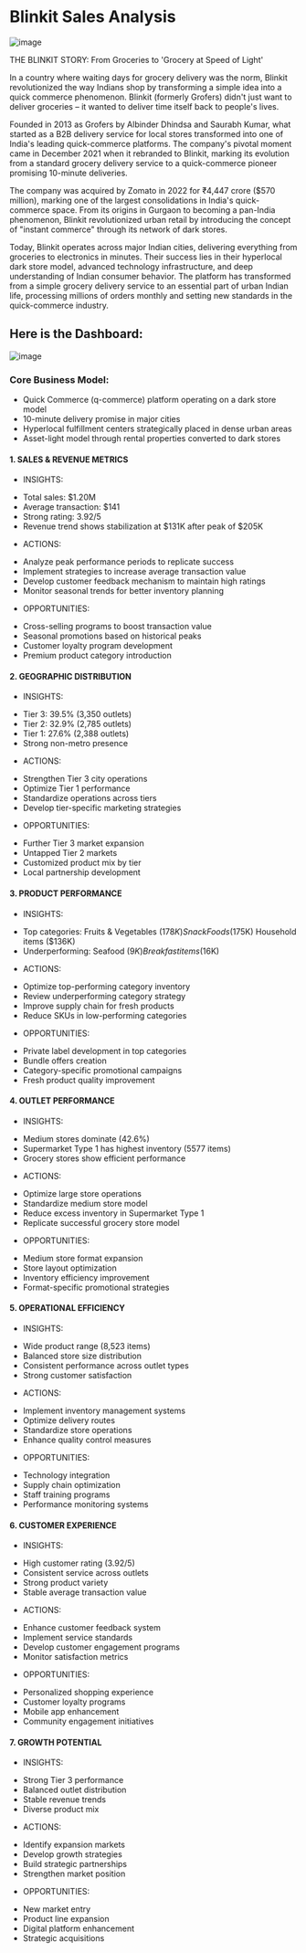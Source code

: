 # Blinkit Sales Analysis

![image](https://github.com/user-attachments/assets/dc567adc-4806-47e0-ad3a-ba0c527f4618)

THE BLINKIT STORY: From Groceries to 'Grocery at Speed of Light'

In a country where waiting days for grocery delivery was the norm, Blinkit revolutionized the way Indians shop by transforming a simple idea into a quick commerce phenomenon. Blinkit (formerly Grofers) didn't just want to deliver groceries – it wanted to deliver time itself back to people's lives.

Founded in 2013 as Grofers by Albinder Dhindsa and Saurabh Kumar, what started as a B2B delivery service for local stores transformed into one of India's leading quick-commerce platforms. The company's pivotal moment came in December 2021 when it rebranded to Blinkit, marking its evolution from a standard grocery delivery service to a quick-commerce pioneer promising 10-minute deliveries.

The company was acquired by Zomato in 2022 for ₹4,447 crore ($570 million), marking one of the largest consolidations in India's quick-commerce space. From its origins in Gurgaon to becoming a pan-India phenomenon, Blinkit revolutionized urban retail by introducing the concept of "instant commerce" through its network of dark stores.

Today, Blinkit operates across major Indian cities, delivering everything from groceries to electronics in minutes. Their success lies in their hyperlocal dark store model, advanced technology infrastructure, and deep understanding of Indian consumer behavior. The platform has transformed from a simple grocery delivery service to an essential part of urban Indian life, processing millions of orders monthly and setting new standards in the quick-commerce industry.


## Here is the Dashboard:

![image](https://github.com/user-attachments/assets/8b42ddcb-dc13-4be6-b0a0-07fd28de6d85)

### Core Business Model:

- Quick Commerce (q-commerce) platform operating on a dark store model
- 10-minute delivery promise in major cities
- Hyperlocal fulfillment centers strategically placed in dense urban areas
- Asset-light model through rental properties converted to dark stores

#### 1. SALES & REVENUE METRICS

* INSIGHTS:
- Total sales: $1.20M
- Average transaction: $141
- Strong rating: 3.92/5
- Revenue trend shows stabilization at $131K after peak of $205K

* ACTIONS:
- Analyze peak performance periods to replicate success
- Implement strategies to increase average transaction value
- Develop customer feedback mechanism to maintain high ratings
- Monitor seasonal trends for better inventory planning

* OPPORTUNITIES:
- Cross-selling programs to boost transaction value
- Seasonal promotions based on historical peaks
- Customer loyalty program development
- Premium product category introduction

#### 2. GEOGRAPHIC DISTRIBUTION

* INSIGHTS:
- Tier 3: 39.5% (3,350 outlets)
- Tier 2: 32.9% (2,785 outlets)
- Tier 1: 27.6% (2,388 outlets)
- Strong non-metro presence

* ACTIONS:
- Strengthen Tier 3 city operations
- Optimize Tier 1 performance
- Standardize operations across tiers
- Develop tier-specific marketing strategies

* OPPORTUNITIES:
- Further Tier 3 market expansion
- Untapped Tier 2 markets
- Customized product mix by tier
- Local partnership development

#### 3. PRODUCT PERFORMANCE

* INSIGHTS:
- Top categories:
  Fruits & Vegetables ($178K)
  Snack Foods ($175K)
  Household items ($136K)
- Underperforming:
  Seafood ($9K)
  Breakfast items ($16K)

* ACTIONS:
- Optimize top-performing category inventory
- Review underperforming category strategy
- Improve supply chain for fresh products
- Reduce SKUs in low-performing categories

* OPPORTUNITIES:
- Private label development in top categories
- Bundle offers creation
- Category-specific promotional campaigns
- Fresh product quality improvement

#### 4. OUTLET PERFORMANCE

* INSIGHTS:
- Medium stores dominate (42.6%)
- Supermarket Type 1 has highest inventory (5577 items)
- Grocery stores show efficient performance

* ACTIONS:
- Optimize large store operations
- Standardize medium store model
- Reduce excess inventory in Supermarket Type 1
- Replicate successful grocery store model

* OPPORTUNITIES:
- Medium store format expansion
- Store layout optimization
- Inventory efficiency improvement
- Format-specific promotional strategies

#### 5. OPERATIONAL EFFICIENCY

* INSIGHTS:
- Wide product range (8,523 items)
- Balanced store size distribution
- Consistent performance across outlet types
- Strong customer satisfaction

* ACTIONS:
- Implement inventory management systems
- Optimize delivery routes
- Standardize store operations
- Enhance quality control measures

* OPPORTUNITIES:
- Technology integration
- Supply chain optimization
- Staff training programs
- Performance monitoring systems

#### 6. CUSTOMER EXPERIENCE

* INSIGHTS:
- High customer rating (3.92/5)
- Consistent service across outlets
- Strong product variety
- Stable average transaction value

* ACTIONS:
- Enhance customer feedback system
- Implement service standards
- Develop customer engagement programs
- Monitor satisfaction metrics

* OPPORTUNITIES:
- Personalized shopping experience
- Customer loyalty programs
- Mobile app enhancement
- Community engagement initiatives

#### 7. GROWTH POTENTIAL

* INSIGHTS:
- Strong Tier 3 performance
- Balanced outlet distribution
- Stable revenue trends
- Diverse product mix

* ACTIONS:
- Identify expansion markets
- Develop growth strategies
- Build strategic partnerships
- Strengthen market position

* OPPORTUNITIES:
- New market entry
- Product line expansion
- Digital platform enhancement
- Strategic acquisitions
